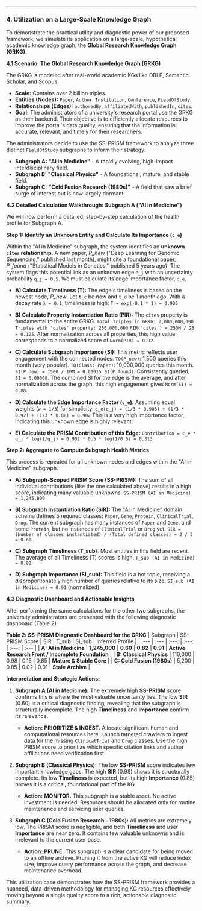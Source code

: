 
***

### **4. Utilization on a Large-Scale Knowledge Graph**

To demonstrate the practical utility and diagnostic power of our proposed framework, we simulate its application on a large-scale, hypothetical academic knowledge graph, the **Global Research Knowledge Graph (GRKG)**.

**4.1 Scenario: The Global Research Knowledge Graph (GRKG)**

The GRKG is modeled after real-world academic KGs like DBLP, Semantic Scholar, and Scopus.
*   **Scale:** Contains over 2 billion triples.
*   **Entities (Nodes):** `Paper`, `Author`, `Institution`, `Conference`, `FieldOfStudy`.
*   **Relationships (Edges):** `authoredBy`, `affiliatedWith`, `publishedIn`, `cites`.
*   **Goal:** The administrators of a university's research portal use the GRKG as their backend. Their objective is to efficiently allocate resources to improve the portal's data quality, ensuring that the information is accurate, relevant, and timely for their researchers.

The administrators decide to use the SS-PRISM framework to analyze three distinct `FieldOfStudy` subgraphs to inform their strategy:
*   **Subgraph A: "AI in Medicine"** - A rapidly evolving, high-impact interdisciplinary field.
*   **Subgraph B: "Classical Physics"** - A foundational, mature, and stable field.
*   **Subgraph C: "Cold Fusion Research (1980s)"** - A field that saw a brief surge of interest but is now largely dormant.

**4.2 Detailed Calculation Walkthrough: Subgraph A ("AI in Medicine")**

We will now perform a detailed, step-by-step calculation of the health profile for Subgraph A.

**Step 1: Identify an Unknown Entity and Calculate Its Importance (`c_e`)**

Within the "AI in Medicine" subgraph, the system identifies an **unknown `cites` relationship**. A new paper, *P_new* ("Deep Learning for Genomic Sequencing," published last month), might cite a foundational paper, *P_found* ("Statistical Models in Genetics," published 5 years ago). The system flags this potential link as an unknown edge `e_j` with an uncertainty probability `q_j = 0.5`. We must calculate its edge importance factor, `c_e`.

*   **A) Calculate Timeliness (T):**
    The edge's timeliness is based on the newest node, *P_new*. Let `t_c` be now and `t_d` be 1 month ago. With a decay rate `λ = 0.1`, timeliness is high:
    `T = exp(-0.1 * 1) = 0.905`

*   **B) Calculate Property Instantiation Ratio (PIR):**
    The `cites` property is fundamental to the entire GRKG.
    `Total Triples in GRKG: 2,000,000,000`
    `Triples with 'cites' property: 250,000,000`
    `PIR('cites') = 250M / 2B = 0.125`. After normalization across all properties, this high value corresponds to a normalized score of `Norm(PIR) = 0.92`.

*   **C) Calculate Subgraph Importance (SI):**
    This metric reflects user engagement with the connected nodes.
    `TQ(P_new)`: 1,500 queries this month (very popular).
    `TQ(Class: Paper)`: 10,000,000 queries this month.
    `SI(P_new) = 1500 / 10M = 0.00015`.
    `SI(P_found)`: Consistently queried, `SI = 0.00008`.
    The combined SI for the edge is the average, and after normalization across the graph, this high engagement gives `Norm(SI) = 0.88`.

*   **D) Calculate the Edge Importance Factor (`c_e`):**
    Assuming equal weights (`w = 1/3`) for simplicity:
    `c_e(e_j) = (1/3 * 0.905) + (1/3 * 0.92) + (1/3 * 0.88) = 0.902`
    This is a very high importance factor, indicating this unknown edge is highly relevant.

*   **E) Calculate the PRISM Contribution of this Edge:**
    `Contribution = c_e * q_j * log(1/q_j) = 0.902 * 0.5 * log(1/0.5) = 0.313`

**Step 2: Aggregate to Compute Subgraph Health Metrics**

This process is repeated for all unknown nodes and edges within the "AI in Medicine" subgraph.

*   **A) Subgraph-Scoped PRISM Score (SS-PRISM):**
    The sum of all individual contributions (like the one calculated above) results in a high score, indicating many valuable unknowns.
    `SS-PRISM (AI in Medicine) = 1,245,000`

*   **B) Subgraph Instantiation Ratio (SIR):**
    The "AI in Medicine" domain schema defines 5 required classes: `Paper`, `Gene`, `Protein`, `ClinicalTrial`, `Drug`. The current subgraph has many instances of `Paper` and `Gene`, and some `Protein`, but no instances of `ClinicalTrial` or `Drug` yet.
    `SIR = (Number of classes instantiated) / (Total defined classes) = 3 / 5 = 0.60`

*   **C) Subgraph Timeliness (T_sub):**
    Most entities in this field are recent. The average of all Timeliness (T) scores is high.
    `T_sub (AI in Medicine) = 0.82`

*   **D) Subgraph Importance (SI_sub):**
    This field is a hot topic, receiving a disproportionately high number of queries relative to its size.
    `SI_sub (AI in Medicine) = 0.91` (normalized)

**4.3 Diagnostic Dashboard and Actionable Insights**

After performing the same calculations for the other two subgraphs, the university administrators are presented with the following diagnostic dashboard (Table 2).

**Table 2: SS-PRISM Diagnostic Dashboard for the GRKG**
| Subgraph | SS-PRISM Score | SIR | T_sub | SI_sub | Inferred Profile |
| :--- | :--- | :---: | :---: | :---: | :--- |
| **A: AI in Medicine** | **1,245,000** | **0.60** | **0.82** | **0.91** | **Active Research Front / Incomplete Foundation** |
| **B: Classical Physics** | 110,000 | 0.98 | 0.15 | 0.85 | **Mature & Stable Core** |
| **C: Cold Fusion (1980s)** | 5,200 | 0.85 | 0.02 | 0.01 | **Stale Archive** |

**Interpretation and Strategic Actions:**

1.  **Subgraph A (AI in Medicine):** The extremely high **SS-PRISM** score confirms this is where the most valuable uncertainty lies. The low **SIR** (0.60) is a critical diagnostic finding, revealing that the subgraph is structurally incomplete. The high **Timeliness** and **Importance** confirm its relevance.
    *   **Action:** **PRIORITIZE & INGEST.** Allocate significant human and computational resources here. Launch targeted crawlers to ingest data for the missing `ClinicalTrial` and `Drug` classes. Use the high PRISM score to prioritize which specific citation links and author affiliations need verification first.

2.  **Subgraph B (Classical Physics):** The low **SS-PRISM** score indicates few important knowledge gaps. The high **SIR** (0.98) shows it is structurally complete. Its low **Timeliness** is expected, but its high **Importance** (0.85) proves it is a critical, foundational part of the KG.
    *   **Action:** **MONITOR.** This subgraph is a stable asset. No active investment is needed. Resources should be allocated only for routine maintenance and servicing user queries.

3.  **Subgraph C (Cold Fusion Research - 1980s):** All metrics are extremely low. The PRISM score is negligible, and both **Timeliness** and user **Importance** are near zero. It contains few valuable unknowns and is irrelevant to the current user base.
    *   **Action:** **PRUNE.** This subgraph is a clear candidate for being moved to an offline archive. Pruning it from the active KG will reduce index size, improve query performance across the graph, and decrease maintenance overhead.

This utilization case demonstrates how the SS-PRISM framework provides a nuanced, data-driven methodology for managing KG resources effectively, moving beyond a single quality score to a rich, actionable diagnostic summary.
